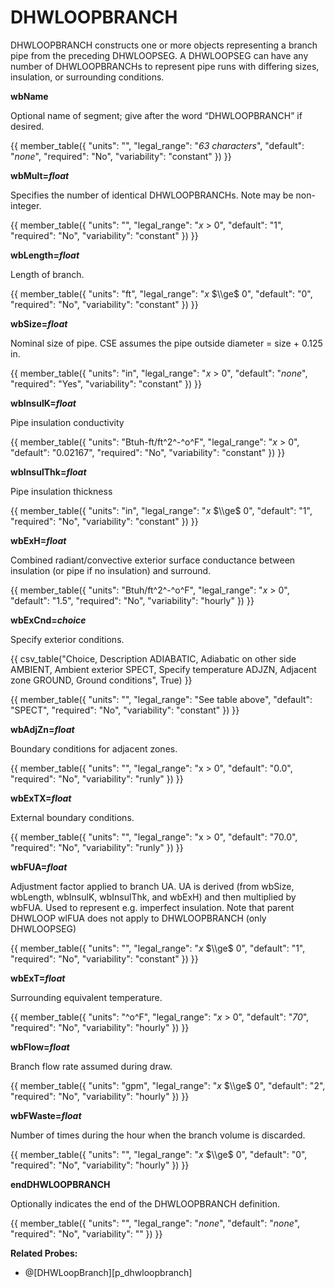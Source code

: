 # DHWLOOPBRANCH

DHWLOOPBRANCH constructs one or more objects representing a branch pipe from the preceding DHWLOOPSEG. A DHWLOOPSEG can have any number of DHWLOOPBRANCHs to represent pipe runs with differing sizes, insulation, or surrounding conditions.

**wbName**

Optional name of segment; give after the word “DHWLOOPBRANCH” if desired.

{{
  member_table({
    "units": "",
    "legal_range": "*63 characters*", 
    "default": "*none*",
    "required": "No",
    "variability": "constant" 
  })
}}

**wbMult=*float***

Specifies the number of identical DHWLOOPBRANCHs. Note may be non-integer.

{{
  member_table({
    "units": "",
    "legal_range": "*x* $>$ 0", 
    "default": "1",
    "required": "No",
    "variability": "constant" 
  })
}}

**wbLength=*float***

Length of branch.

{{
  member_table({
    "units": "ft",
    "legal_range": "*x* $\\ge$ 0", 
    "default": "0",
    "required": "No",
    "variability": "constant" 
  })
}}

**wbSize=*float***

Nominal size of pipe. CSE assumes the pipe outside diameter = size + 0.125 in.

{{
  member_table({
    "units": "in",
    "legal_range": "*x* $>$ 0", 
    "default": "*none*",
    "required": "Yes",
    "variability": "constant" 
  })
}}

**wbInsulK=*float***

Pipe insulation conductivity

{{
  member_table({
    "units": "Btuh-ft/ft^2^-^o^F",
    "legal_range": "*x* $>$ 0", 
    "default": "0.02167",
    "required": "No",
    "variability": "constant" 
  })
}}

**wbInsulThk=*float***

Pipe insulation thickness

{{
  member_table({
    "units": "in",
    "legal_range": "*x* $\\ge$ 0", 
    "default": "1",
    "required": "No",
    "variability": "constant" 
  })
}}

**wbExH=*float***

Combined radiant/convective exterior surface conductance between insulation (or pipe if no insulation) and surround.

{{
  member_table({
    "units": "Btuh/ft^2^-^o^F",
    "legal_range": "*x* $>$ 0", 
    "default": "1.5",
    "required": "No",
    "variability": "hourly" 
  })
}}

**wbExCnd=*choice***

Specify exterior conditions.

{{ csv_table("Choice, Description
ADIABATIC, Adiabatic on other side
AMBIENT, Ambient exterior
SPECT, Specify temperature
ADJZN, Adjacent zone
GROUND, Ground conditions", True)
}}

{{
  member_table({
    "units": "",
    "legal_range": "See table above", 
    "default": "SPECT",
    "required": "No",
    "variability": "constant" 
  })
}}

**wbAdjZn=*float***

Boundary conditions for adjacent zones.

{{
  member_table({
    "units": "",
    "legal_range": "x $>$ 0", 
    "default": "0.0",
    "required": "No",
    "variability": "runly" 
  })
}}

**wbExTX=*float***

External boundary conditions.

{{
  member_table({
    "units": "",
    "legal_range": "x $>$ 0", 
    "default": "70.0",
    "required": "No",
    "variability": "runly" 
  })
}}

**wbFUA=*float***

Adjustment factor applied to branch UA.  UA is derived (from wbSize, wbLength, wbInsulK, wbInsulThk, and wbExH) and then multiplied by wbFUA.  Used to represent e.g. imperfect insulation.  Note that parent DHWLOOP wlFUA does not apply to DHWLOOPBRANCH (only DHWLOOPSEG)

{{
  member_table({
    "units": "",
    "legal_range": "*x* $\\ge$ 0", 
    "default": "1",
    "required": "No",
    "variability": "constant" 
  })
}}

**wbExT=*float***

Surrounding equivalent temperature.

{{
  member_table({
    "units": "^o^F",
    "legal_range": "*x* $>$ 0", 
    "default": "*70*",
    "required": "No",
    "variability": "hourly" 
  })
}}

**wbFlow=*float***

Branch flow rate assumed during draw.

{{
  member_table({
    "units": "gpm",
    "legal_range": "*x* $\\ge$ 0", 
    "default": "2",
    "required": "No",
    "variability": "hourly" 
  })
}}

**wbFWaste=*float***

Number of times during the hour when the branch volume is discarded.

{{
  member_table({
    "units": "",
    "legal_range": "*x* $\\ge$ 0", 
    "default": "0",
    "required": "No",
    "variability": "hourly" 
  })
}}

**endDHWLOOPBRANCH**

Optionally indicates the end of the DHWLOOPBRANCH definition.

{{
  member_table({
    "units": "",
    "legal_range": "*none*", 
    "default": "*none*",
    "required": "No",
    "variability": "" 
  })
}}

**Related Probes:**

- @[DHWLoopBranch][p_dhwloopbranch]
